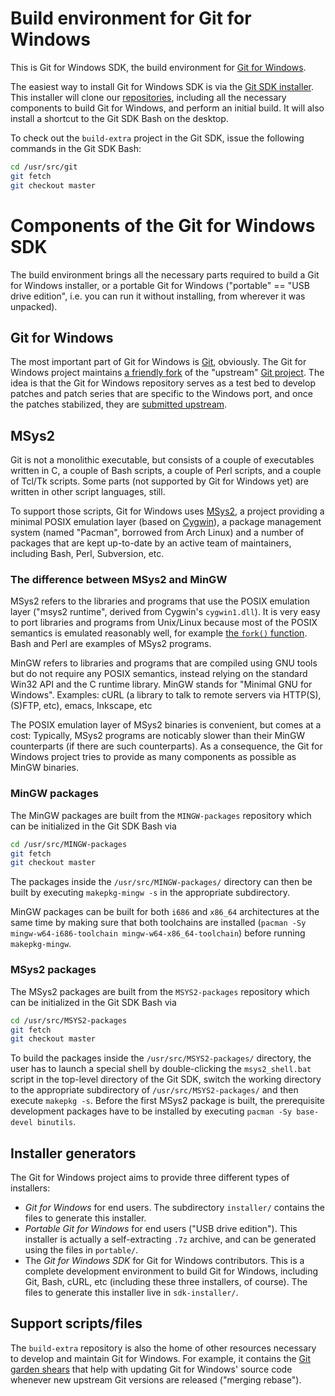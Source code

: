 # Build environment for Git for Windows

This is Git for Windows SDK, the build environment for [Git for Windows](http://git-for-windows.github.io/).

The easiest way to install Git for Windows SDK is via the [Git SDK installer](https://github.com/git-for-windows/build-extra/releases/latest). This installer will clone our [repositories](http://github.com/git-for-windows/), including all the necessary components to build Git for Windows, and perform an initial build. It will also install a shortcut to the Git SDK Bash on the desktop.

To check out the `build-extra` project in the Git SDK, issue the following commands in the Git SDK Bash:

```sh
cd /usr/src/git
git fetch
git checkout master
```

# Components of the Git for Windows SDK

The build environment brings all the necessary parts required to build a Git for Windows installer, or a portable Git for Windows ("portable" == "USB drive edition", i.e. you can run it without installing, from wherever it was unpacked).

## Git for Windows

The most important part of Git for Windows is [Git](https://git-scm.com/), obviously. The Git for Windows project maintains [a friendly fork](https://github.com/git-for-windows/git) of the "upstream" [Git project](https://github.com/git/git). The idea is that the Git for Windows repository serves as a test bed to develop patches and patch series that are specific to the Windows port, and once the patches stabilized, they are [submitted upstream](https://github.com/git-for-windows/git/tree/master/Documentation/SubmittingPatches).

## MSys2

Git is not a monolithic executable, but consists of a couple of executables written in C, a couple of Bash scripts, a couple of Perl scripts, and a couple of Tcl/Tk scripts. Some parts (not supported by Git for Windows yet) are written in other script languages, still.

To support those scripts, Git for Windows uses [MSys2](https://msys2.github.io/), a project providing a minimal POSIX emulation layer (based on [Cygwin](https://cygwin.com)), a package management system (named "Pacman", borrowed from Arch Linux) and a number of packages that are kept up-to-date by an active team of maintainers, including Bash, Perl, Subversion, etc.

### The difference between MSys2 and MinGW

MSys2 refers to the libraries and programs that use the POSIX emulation layer ("msys2 runtime", derived from Cygwin's `cygwin1.dll`). It is very easy to port libraries and programs from Unix/Linux because most of the POSIX semantics is emulated reasonably well, for example [the `fork()` function](http://pubs.opengroup.org/onlinepubs/000095399/functions/fork.html). Bash and Perl are examples of MSys2 programs.

MinGW refers to libraries and programs that are compiled using GNU tools but do not require any POSIX semantics, instead relying on the standard Win32 API and the C runtime library. MinGW stands for "Minimal GNU for Windows". Examples: cURL (a library to talk to remote servers via HTTP(S), (S)FTP, etc), emacs, Inkscape, etc

The POSIX emulation layer of MSys2 binaries is convenient, but comes at a cost: Typically, MSys2 programs are noticably slower than their MinGW counterparts (if there are such counterparts). As a consequence, the Git for Windows project tries to provide as many components as possible as MinGW binaries.

### MinGW packages

The MinGW packages are built from the `MINGW-packages` repository which can be initialized in the Git SDK Bash via

```sh
cd /usr/src/MINGW-packages
git fetch
git checkout master
```

The packages inside the `/usr/src/MINGW-packages/` directory can then be built by executing `makepkg-mingw -s` in the appropriate subdirectory.

MinGW packages can be built for both `i686` and `x86_64` architectures at the same time by making sure that both toolchains are installed (`pacman -Sy mingw-w64-i686-toolchain mingw-w64-x86_64-toolchain`) before running `makepkg-mingw`.

### MSys2 packages

The MSys2 packages are built from the `MSYS2-packages` repository which can be initialized in the Git SDK Bash via

```sh
cd /usr/src/MSYS2-packages
git fetch
git checkout master
```

To build the packages inside the `/usr/src/MSYS2-packages/` directory, the user has to launch a special shell by double-clicking the `msys2_shell.bat` script in the top-level directory of the Git SDK, switch the working directory to the appropriate subdirectory of `/usr/src/MSYS2-packages/` and then execute `makepkg -s`. Before the first MSys2 package is built, the prerequisite development packages have to be installed by executing `pacman -Sy base-devel binutils`.

## Installer generators

The Git for Windows project aims to provide three different types of installers:

- _Git for Windows_ for end users. The subdirectory `installer/` contains the files to generate this installer.
- _Portable Git for Windows_ for end users ("USB drive edition"). This installer is actually a self-extracting `.7z` archive, and can be generated using the files in `portable/`.
- The _Git for Windows SDK_ for Git for Windows contributors. This is a complete development environment to build Git for Windows, including Git, Bash, cURL, etc (including these three installers, of course). The files to generate this installer live in `sdk-installer/`.

## Support scripts/files

The `build-extra` repository is also the home of other resources necessary to develop and maintain Git for Windows. For example, it contains the [Git garden shears](https://github.com/git-for-windows/build-extra/blob/master/shears.sh) that help with updating Git for Windows' source code whenever new upstream Git versions are released ("merging rebase").
